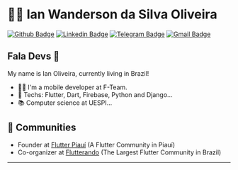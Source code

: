 # :man_technologist: Ian Wanderson da Silva Oliveira

[![Github Badge](https://img.shields.io/badge/-Github-000?style=flat-square&logo=Github&logoColor=white&link=https://github.com/joaopaulolndev)](https://github.com/iang12)
[![Linkedin Badge](https://img.shields.io/badge/-LinkedIn-blue?style=flat-square&logo=Linkedin&logoColor=white&link=https://www.linkedin.com/in/joaopaulolndev/)](https://www.linkedin.com/in/ian-oliveira-0701a2130/)
[![Telegram Badge](https://img.shields.io/badge/-Telegram-1ca0f1?style=flat-square&labelColor=1ca0f1&logo=telegram&logoColor=white&link=https://t.me/IanOliveira)](https://t.me/IanOliveira)
[![Gmail Badge](https://img.shields.io/badge/-Gmail-c14438?style=flat-square&logo=Gmail&logoColor=white&link=mailto:ianwandersong12@gmail.com)](mailto:ianwandersong12@gmail.com)

## Fala Devs 👋

My name is Ian Oliveira, currently living in Brazil!

- :man_technologist: I'm a mobile developer at F-Team.
- :blue_heart: Techs: Flutter, Dart, Firebase, Python and Django...
- :books: Computer science at UESPI...
## 👯 Communities
- Founder at [Flutter Piauí](https://www.instagram.com/flutter_piaui/) (A Flutter Community in Piauí)
- Co-organizer at [Flutterando](https://flutterando.com.br/) (The Largest Flutter Community in Brazil)

---
